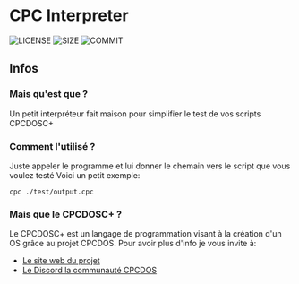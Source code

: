 # CPC Interpreter

![LICENSE](https://img.shields.io/github/license/0v3rl0w/CPCDOS-Interpreter)
![SIZE](https://img.shields.io/github/repo-size/0v3rl0w/CPCDOS-Interpreter)
![COMMIT](https://img.shields.io/github/last-commit/0v3rl0w/CPCDOS-Interpreter)

## Infos
### Mais qu'est que ?

Un petit interpréteur fait maison pour simplifier le test de vos scripts CPCDOSC+

### Comment l'utilisé ?

Juste appeler le programme et lui donner le chemain vers le script que vous voulez testé
Voici un petit exemple:

```cpc ./test/output.cpc```

### Mais que le CPCDOSC+ ?

Le CPCDOSC+ est un langage de programmation visant à la création d'un OS grâce au projet CPCDOS. 
Pour avoir plus d'info je vous invite à:
- [Le site web du projet](https://cpcdos.net)
- [Le Discord la communauté CPCDOS](https://discord.gg/tMA8FeS)
